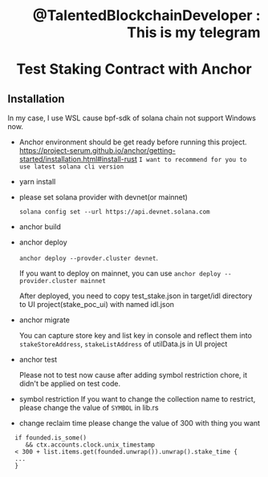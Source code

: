<div align="right">
  <h1>@TalentedBlockchainDeveloper : This is my telegram</h1>
  </div>
<div align="center">
  <h1>Test Staking Contract with Anchor</h1>
</div>

## Installation

In my case, I use WSL cause bpf-sdk of solana chain not support Windows now. 

- Anchor environment should be get ready before running this project.  
    https://project-serum.github.io/anchor/getting-started/installation.html#install-rust
`I want to recommend for you to use latest solana cli version`
- yarn install
- please set solana provider with devnet(or mainnet)

  `solana config set --url https://api.devnet.solana.com`
- anchor build
- anchor deploy
    
    `anchor deploy --provder.cluster devnet`.
    
    If you want to deploy on mainnet, you can use `anchor deploy --provider.cluster mainnet`
    
    After deployed, you need to copy test_stake.json in target/idl directory to UI project(stake_poc_ui) with named idl.json
- anchor migrate

  You can capture store key and list key in console and reflect them into `stakeStoreAddress`, `stakeListAddress` of utilData.js in UI project
- anchor test
    
    Please not to test now cause after adding symbol restriction chore, it didn't be applied on test code.
- symbol restriction
    If you want to change the collection name to restrict, please change the value of `SYMBOL` in lib.rs
- change reclaim time
  please change the value of 300 with thing you want
```
  if founded.is_some()
     && ctx.accounts.clock.unix_timestamp
  < 300 + list.items.get(founded.unwrap()).unwrap().stake_time {  
  ... 
  }
  ```
